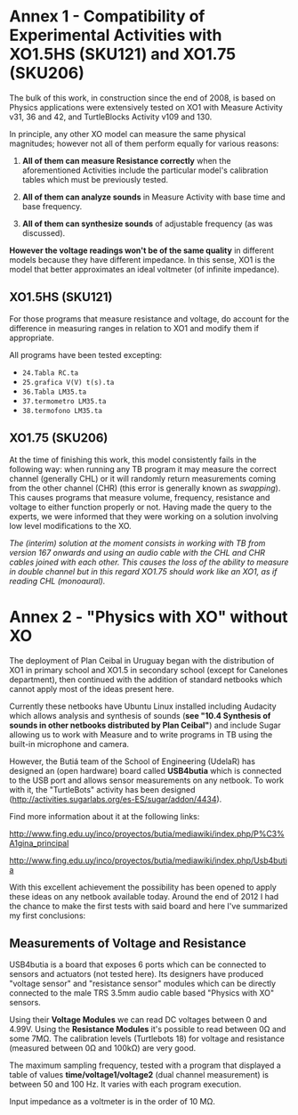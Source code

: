 # Annex 1 - Compatibility of Experimental Activities with XO1.5HS (SKU121) and XO1.75 (SKU206)

The bulk of this work, in construction since the end of 2008, is based on Physics applications were extensively tested on XO1 with Measure Activity v31, 36 and 42, and TurtleBlocks Activity v109 and 130.

In principle, any other XO model can measure the same physical magnitudes; however not all of them perform equally for various reasons:

1. **All of them can measure Resistance correctly** when the aforementioned Activities include the particular model's calibration tables which must be previously tested.

2. **All of them can analyze sounds** in Measure Activity with base time and base frequency.

3. **All of them can synthesize sounds** of adjustable frequency (as was discussed).

**However the voltage readings won't be of the same quality** in different models because they have different impedance. In this sense, XO1 is the model that better approximates an ideal voltmeter (of infinite impedance).

## XO1.5HS (SKU121)

For those programs that measure resistance and voltage, do account for the difference in measuring ranges in relation to XO1 and modify them if appropriate.

All programs have been tested excepting:

* `24.Tabla RC.ta`
* `25.grafica V(V) t(s).ta`
* `36.Tabla LM35.ta`
* `37.termometro LM35.ta`
* `38.termofono LM35.ta`

## XO1.75 (SKU206)

At the time of finishing this work, this model consistently fails in the following way: when running any TB program it may measure the correct channel (generally CHL) or it will randomly return measurements coming from the other channel (CHR) (this error is generally known as *swapping*). This causes programs that measure volume, frequency, resistance and voltage to either function properly or not. Having made the query to the experts, we were informed that they were working on a solution involving low level modifications to the XO.

*The (interim) solution at the moment consists in working with TB from version 167 onwards and using an audio cable with the CHL and CHR cables joined with each other. This causes the loss of the ability to measure in double channel but in this regard XO1.75 should work like an XO1, as if reading CHL (monoaural).*

# Annex 2 - "Physics with XO" without XO

The deployment of Plan Ceibal in Uruguay began with the distribution of XO1 in primary school and XO1.5 in secondary school (except for Canelones department), then continued with the addition of standard netbooks which cannot apply most of the ideas present here.

Currently these netbooks have Ubuntu Linux installed including Audacity which allows analysis and synthesis of sounds (**see "10.4 Synthesis of sounds in other netbooks distributed by Plan Ceibal"**) and include Sugar allowing us to work with Measure and to write programs in TB using the built-in microphone and camera.

However, the Butiá team of the School of Engineering (UdelaR) has designed an (open hardware) board called **USB4butia** which is connected to the USB port and allows sensor measurements on any netbook. To work with it, the "TurtleBots" activity has been designed (http://activities.sugarlabs.org/es-ES/sugar/addon/4434).

Find more information about it at the following links:

http://www.fing.edu.uy/inco/proyectos/butia/mediawiki/index.php/P%C3%A1gina_principal

http://www.fing.edu.uy/inco/proyectos/butia/mediawiki/index.php/Usb4butia

With this excellent achievement the possibility has been opened to apply these ideas on any netbook available today. Around the end of 2012 I had the chance to make the first tests with said board and here I've summarized my first conclusions:

## Measurements of Voltage and Resistance

USB4butia is a board that exposes 6 ports which can be connected to sensors and actuators (not tested here). Its designers have produced "voltage sensor" and "resistance sensor" modules which can be directly connected to the male TRS 3.5mm audio cable based "Physics with XO" sensors.

Using their **Voltage Modules** we can read DC voltages between 0 and 4.99V. Using the **Resistance Modules** it's possible to read between 0Ω and some 7MΩ. The calibration levels (Turtlebots 18) for voltage and resistance (measured between 0Ω and 100kΩ) are very good.

The maximum sampling frequency, tested with a program that displayed a table of values **time/voltage1/voltage2** (dual channel measurement) is between 50 and 100 Hz. It varies with each program execution.

Input impedance as a voltmeter is in the order of 10 MΩ.

